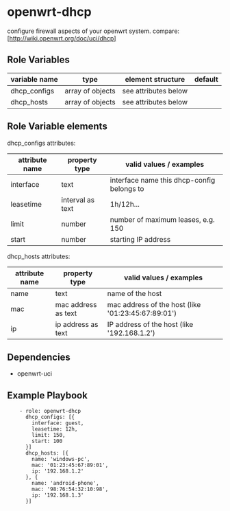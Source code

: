 openwrt-dhcp
================

configure firewall aspects of your openwrt system.
compare: [http://wiki.openwrt.org/doc/uci/dhcp]

Role Variables
--------------

| variable name     | type             | element structure    | default |
|-------------------|------------------|----------------------|---------|
| dhcp_configs      | array of objects | see attributes below | <empty> |
| dhcp_hosts        | array of objects | see attributes below | <empty> |

Role Variable elements
----------------------

dhcp_configs attributes:

| attribute name | property type       | valid values / examples                    |
|----------------|---------------------|--------------------------------------------|
| interface      | text                | interface name this dhcp-config belongs to |
| leasetime      | interval as text    | 1h/12h...                                  |
| limit          | number              | number of maximum leases, e.g. 150         |
| start          | number              | starting IP address                        |

dhcp_hosts attributes:

| attribute name | property type       | valid values / examples                            |
|----------------|---------------------|----------------------------------------------------|
| name           | text                | name of the host                                   |
| mac            | mac address as text | mac address of the host (like '01:23:45:67:89:01') |
| ip             | ip address as text  | IP address of the host (like '192.168.1.2')        |

Dependencies
------------

* openwrt-uci

Example Playbook
----------------

```
    - role: openwrt-dhcp
      dhcp_configs: [{
        interface: guest,
        leasetime: 12h,
        limit: 150,
        start: 100
      }]
      dhcp_hosts: [{
        name: 'windows-pc',
        mac: '01:23:45:67:89:01',
        ip: '192.168.1.2'
      }, {
        name: 'android-phone',
        mac: '98:76:54:32:10:98',
        ip: '192.168.1.3'
      }]
```

[http://wiki.openwrt.org/doc/uci/dhcp]: http://wiki.openwrt.org/doc/uci/dhcp
